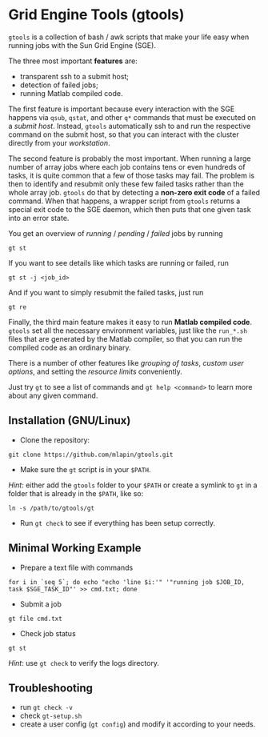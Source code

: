 Grid Engine Tools (gtools)
============================

`gtools` is a collection of bash / awk scripts that make your life easy
when running jobs with the Sun Grid Engine (SGE).

The three most important **features** are:
- transparent ssh to a submit host;
- detection of failed jobs;
- running Matlab compiled code.

The first feature is important because every interaction with the SGE happens
via `qsub`, `qstat`, and other `q*` commands that must be executed
on a _submit host_. Instead, `gtools` automatically ssh to and
run the respective command on the submit host,
so that you can interact with the cluster directly from your _workstation_.

The second feature is probably the most important.
When running a large number of array jobs where each job contains
tens or even hundreds of tasks, it is quite common that a few of those
tasks may fail. The problem is then to identify and resubmit
only these few failed tasks rather than the whole array job.
`gtools` do that by detecting a **non-zero exit code** of a failed command.
When that happens, a wrapper script from `gtools` returns a special exit code
to the SGE daemon, which then puts that one given task into an error state.

You get an overview of _running_ / _pending_ / _failed_ jobs by running
```
gt st
```
If you want to see details like which tasks are running or failed, run
```
gt st -j <job_id>
```
And if you want to simply resubmit the failed tasks, just run
```
gt re
```

Finally, the third main feature makes it easy to run **Matlab compiled code**.
`gtools` set all the necessary environment variables,
just like the `run_*.sh` files that are generated by the Matlab compiler,
so that you can run the compiled code as an ordinary binary.

There is a number of other features like _grouping of tasks_,
_custom user options_, and setting the _resource limits_ conveniently.

Just try `gt` to see a list of commands and
`gt help <command>` to learn more about any given command.



Installation (GNU/Linux)
------------------------
- Clone the repository:
```
git clone https://github.com/mlapin/gtools.git
```

- Make sure the `gt` script is in your `$PATH`.

_Hint_: either add the `gtools` folder to your `$PATH` or
create a symlink to `gt` in a folder that is already in the `$PATH`, like so:
```
ln -s /path/to/gtools/gt
```

- Run `gt check` to see if everything has been setup correctly.



Minimal Working Example
------------------------
- Prepare a text file with commands
```
for i in `seq 5`; do echo "echo 'line $i:'" '"running job $JOB_ID, task $SGE_TASK_ID"' >> cmd.txt; done
```

- Submit a job
```
gt file cmd.txt
```

- Check job status
```
gt st
```

_Hint_: use `gt check` to verify the logs directory.



Troubleshooting
------------------------
- run `gt check -v`
- check `gt-setup.sh`
- create a user config (`gt config`) and modify it according to your needs.
